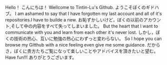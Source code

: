 Hello！
こんにちは！
Wellcome to Tintin-Lu's Github.
ようこそぼくのギドハブ。
I am ashamed to say that I have forgotten my last account and all of it's repositories.I have to builde a new.
お恥ずかしいけど，ぼくの以前のアカウント,そして中の内容をすべて失ってしまいました。
But the heart that I want to communicate with you and learn from each other it's never lost.
しかし，ぼくの技術の热心、互いに勉強の热心にわずっと変わらない。
So I hope you can browse my Gitthub with a nice feeling even give me some guidance.
だからさ，ぼくに贵方たちご覧になって楽しいことやアドバイスを頂きたいと望む。
Have fun!!!
ありがとうございます。
